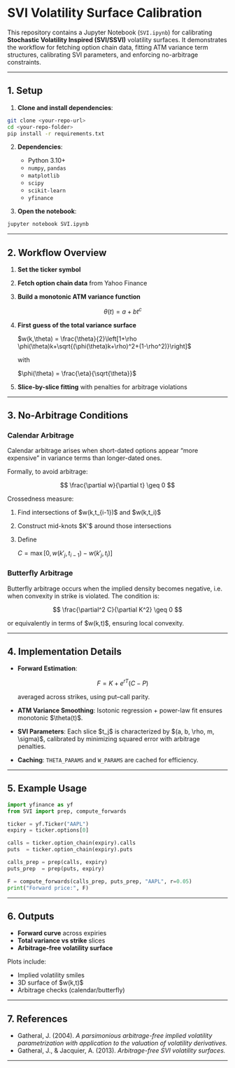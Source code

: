 # SVI Volatility Surface Calibration

This repository contains a Jupyter Notebook (`SVI.ipynb`) for calibrating **Stochastic Volatility Inspired (SVI/SSVI)** volatility surfaces. It demonstrates the workflow for fetching option chain data, fitting ATM variance term structures, calibrating SVI parameters, and enforcing no-arbitrage constraints.

---

## 1. Setup

1. **Clone and install dependencies**:

```bash
git clone <your-repo-url>
cd <your-repo-folder>
pip install -r requirements.txt
````

2. **Dependencies**:

   * Python 3.10+
   * `numpy`, `pandas`
   * `matplotlib`
   * `scipy`
   * `scikit-learn`
   * `yfinance`

3. **Open the notebook**:

```bash
jupyter notebook SVI.ipynb
```

---

## 2. Workflow Overview

1. **Set the ticker symbol**
2. **Fetch option chain data** from Yahoo Finance
3. **Build a monotonic ATM variance function**

   $$
   \theta(t) = a + b t^c
   $$
4. **First guess of the total variance surface**

   $w(k,\theta) = \frac{\theta}{2}\left[1+\rho \phi(\theta)k+\sqrt{(\phi(\theta)k+\rho)^2+(1-\rho^2)}\right]$

   with

   $\phi(\theta) = \frac{\eta}{\sqrt{\theta}}$
   
6. **Slice-by-slice fitting** with penalties for arbitrage violations

---

## 3. No-Arbitrage Conditions

### Calendar Arbitrage

Calendar arbitrage arises when short-dated options appear “more expensive” in variance terms than longer-dated ones.

Formally, to avoid arbitrage:

$$
\frac{\partial w}{\partial t} \geq 0
$$

Crossedness measure:

1. Find intersections of \$w(k,t\_{i-1})\$ and \$w(k,t\_i)\$
2. Construct mid-knots \$K'\$ around those intersections
3. Define

   $C = \max\big[0, w(k'_j,t_{i-1}) - w(k'_j,t_i)\big]$

### Butterfly Arbitrage

Butterfly arbitrage occurs when the implied density becomes negative, i.e. when convexity in strike is violated. The condition is:

$$
\frac{\partial^2 C}{\partial K^2} \geq 0
$$

or equivalently in terms of \$w(k,t)\$, ensuring local convexity.

---

## 4. Implementation Details

* **Forward Estimation**:

  $$
  F = K + e^{rT}(C - P)
  $$

  averaged across strikes, using put–call parity.

* **ATM Variance Smoothing**:
  Isotonic regression + power-law fit ensures monotonic \$\theta(t)\$.

* **SVI Parameters**:
  Each slice \$t\_j\$ is characterized by \$(a, b, \rho, m, \sigma)\$, calibrated by minimizing squared error with arbitrage penalties.

* **Caching**:
  `THETA_PARAMS` and `W_PARAMS` are cached for efficiency.

---

## 5. Example Usage

```python
import yfinance as yf
from SVI import prep, compute_forwards

ticker = yf.Ticker("AAPL")
expiry = ticker.options[0]

calls = ticker.option_chain(expiry).calls
puts  = ticker.option_chain(expiry).puts

calls_prep = prep(calls, expiry)
puts_prep  = prep(puts, expiry)

F = compute_forwards(calls_prep, puts_prep, "AAPL", r=0.05)
print("Forward price:", F)
```

---

## 6. Outputs

* **Forward curve** across expiries
* **Total variance vs strike** slices
* **Arbitrage-free volatility surface**

Plots include:

* Implied volatility smiles
* 3D surface of \$w(k,t)\$
* Arbitrage checks (calendar/butterfly)

---

## 7. References

* Gatheral, J. (2004). *A parsimonious arbitrage-free implied volatility parametrization with application to the valuation of volatility derivatives.*
* Gatheral, J., & Jacquier, A. (2013). *Arbitrage-free SVI volatility surfaces.*

---

